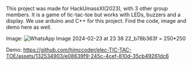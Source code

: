 This project was made for HackUmassXI(2023), with 3 other group members. It is a game of tic-tac-toe but works with LEDs, buzzers and a display. 
We use arduino and C++ for this project. Find the code, image and demo here as well. 

Image:
![WhatsApp Image 2024-02-23 at 23 38 22_b78b363f](https://github.com/himccoder/elec-TIC-TAC-TOE/assets/132534903/42d0a0fc-6ed2-428e-9cdc-9a055b2b5d51) = 250*250


Demo:
https://github.com/himccoder/elec-TIC-TAC-TOE/assets/132534903/e08639f9-245c-4cef-810d-35cb49261dc6

